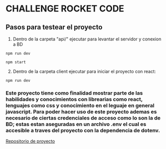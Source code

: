 # CHALLENGE ROCKET CODE

## Pasos para testear el proyecto

1. Dentro de la carpeta "api/" ejecutar para levantar el servidor y conexion a BD
```
npm run dev
```
```
npm start
```

2. Dentro de la carpeta client ejecutar para iniciar el proyecto con react:
```
npm run dev
```

### Este proyecto tiene como finalidad mostrar parte de las habilidades y conocimientos con librearias como react, lenguajes como css y conocimiento en el leguaje en general javascript. Para poder hacer uso de este proyecto ademas es necesario de ciertas credenciales de acceso como lo son la de BD; estas estan aseguradas en un archivo .env el cual es accesible a traves del proyecto con la dependencia de dotenv.
[Repositorio de proyecto](https://github.com/enderNT/challenge)